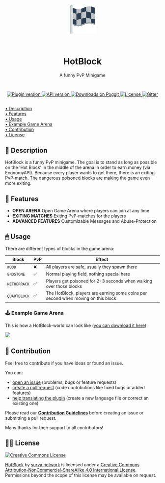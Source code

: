 <p align="center">
    <img src="icon.png" width="96px" height="96px">
</p>

<br>

<h1 align="center">HotBlock</h1>
<p align="center">A funny PvP Minigame</p>

<br>

<p align="center">
    <a href="https://poggit.pmmp.io/p/HotBlock">
        <img src="https://poggit.pmmp.io/shield.state/HotBlock" alt="Plugin version">
    </a>
    <a href="https://github.com/pmmp/PocketMine-MP">
        <img src="https://poggit.pmmp.io/shield.api/HotBlock" alt="API version">
    </a>
    <a href="https://poggit.pmmp.io/p/HotBlock">
        <img src="https://poggit.pmmp.io/shield.dl/HotBlock" alt="Downloads on Poggit">
    </a>
    <a href="https://github.com/survanetwork/HotBlock/blob/master/LICENSE">
        <img src="https://img.shields.io/badge/license-CC--BY--NC--SA--4.0-orange.svg" alt="License">
    </a>
    <a href="https://gitter.im/survanetwork/HotBlock">
        <img src="https://img.shields.io/gitter/room/survanetwork/HotBlock.svg" alt="Gitter">
    </a>
</p>

##

[• Description](#-description)  
[• Features](#-features)  
[• Usage](#-usage)  
[• Example Game Arena](#-example-game-arena)  
[• Contribution](#-contribution)  
[• License](#%EF%B8%8F-license)

## 📙 Description
HotBlock is a funny PvP minigame. The goal is to stand as long as possible on the 'Hot Block' in the middle of the arena in order to earn money (via EconomyAPI). Because every player wants to get there, there is an exiting PvP-match. The dangerous poisoned blocks are making the game even more exiting.

## 🎁 Features
- **OPEN ARENA** Open Game Arena where players can join at any time
- **EXITING MATCHES** Exiting PvP-matches for the players
- **ADVANCED FEATURES** Customizable Messages and Abuse-Protection

## 🖱 Usage
There are different types of blocks in the game arena:

| Block | PvP | Effect |
| --- | --- | --- |
| `WOOD` | ❌ | All players are safe, usually they spawn there |
| `ENDSTONE` | ✅ | Normal playing field, nothing special here |
| `NETHERRACK` | ✅ | Players get poisoned for 2-3 seconds when walking over those blocks
| `QUARTBLOCK` | ✅ | The HotBlock, players are earning some coins per second when moving on this block |

### 🕹 Example Game Arena
This is how a HotBlock-world can look like ([you can download it here](https://github.com/survanetwork/HotBlock/files/1120370/HotBlock.zip)):

![](http://i.imgur.com/TgobyZ1.jpg)

## 🙋‍ Contribution
Feel free to contribute if you have ideas or found an issue.

You can:
- [open an issue](https://github.com/survanetwork/HotBlock/issues) (problems, bugs or feature requests)
- [create a pull request](https://github.com/survanetwork/HotBlock/pulls) (code contributions like fixed bugs or added features)
- [help translating the plugin](https://github.com/survanetwork/HotBlock/tree/master/resources/languages) (create a new language file or correct an existing one)

Please read our **[Contribution Guidelines](CONTRIBUTING.md)** before creating an issue or submitting a pull request.

Many thanks for their support to all contributors!

## 👨‍⚖️ License
[![Creative Commons License](https://i.creativecommons.org/l/by-nc-sa/4.0/88x31.png)](http://creativecommons.org/licenses/by-nc-sa/4.0/)

[HotBlock](https://github.com/survanetwork/HotBlock) by [surva network](https://github.com/survanetwork) is licensed under a [Creative Commons Attribution-NonCommercial-ShareAlike 4.0 International License](http://creativecommons.org/licenses/by-nc-sa/4.0/). Permissions beyond the scope of this license may be available on request.
